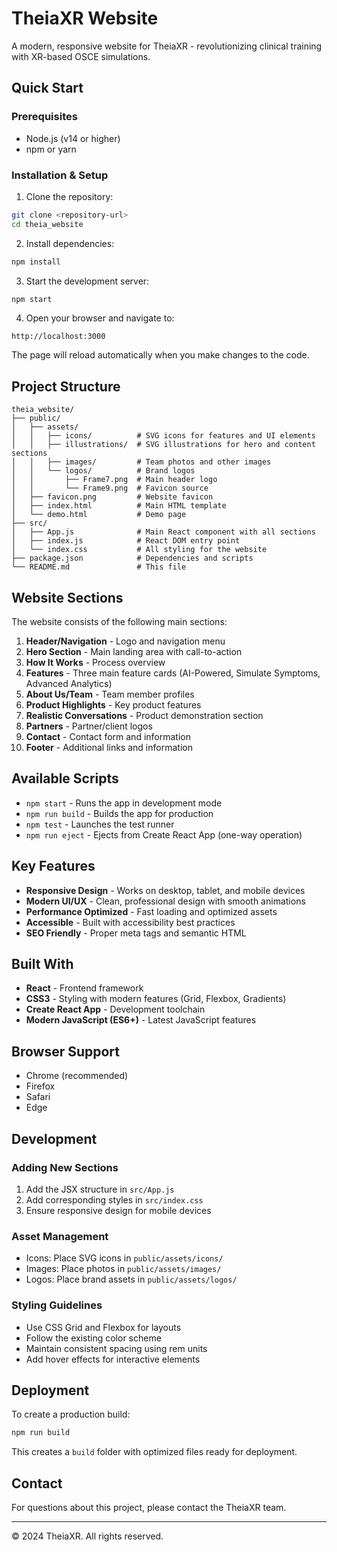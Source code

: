 # TheiaXR Website

A modern, responsive website for TheiaXR - revolutionizing clinical training with XR-based OSCE simulations.

## Quick Start

### Prerequisites
- Node.js (v14 or higher)
- npm or yarn

### Installation & Setup

1. Clone the repository:
```bash
git clone <repository-url>
cd theia_website
```

2. Install dependencies:
```bash
npm install
```

3. Start the development server:
```bash
npm start
```

4. Open your browser and navigate to:
```
http://localhost:3000
```

The page will reload automatically when you make changes to the code.

## Project Structure

```
theia_website/
├── public/
│   ├── assets/
│   │   ├── icons/          # SVG icons for features and UI elements
│   │   ├── illustrations/  # SVG illustrations for hero and content sections
│   │   ├── images/         # Team photos and other images
│   │   └── logos/          # Brand logos
│   │       ├── Frame7.png  # Main header logo
│   │       └── Frame9.png  # Favicon source
│   ├── favicon.png         # Website favicon
│   ├── index.html          # Main HTML template
│   └── demo.html           # Demo page
├── src/
│   ├── App.js              # Main React component with all sections
│   ├── index.js            # React DOM entry point
│   └── index.css           # All styling for the website
├── package.json            # Dependencies and scripts
└── README.md               # This file
```

## Website Sections

The website consists of the following main sections:

1. **Header/Navigation** - Logo and navigation menu
2. **Hero Section** - Main landing area with call-to-action
3. **How It Works** - Process overview
4. **Features** - Three main feature cards (AI-Powered, Simulate Symptoms, Advanced Analytics)
5. **About Us/Team** - Team member profiles
6. **Product Highlights** - Key product features
7. **Realistic Conversations** - Product demonstration section
8. **Partners** - Partner/client logos
9. **Contact** - Contact form and information
10. **Footer** - Additional links and information

## Available Scripts

- `npm start` - Runs the app in development mode
- `npm run build` - Builds the app for production
- `npm test` - Launches the test runner
- `npm run eject` - Ejects from Create React App (one-way operation)

## Key Features

- **Responsive Design** - Works on desktop, tablet, and mobile devices
- **Modern UI/UX** - Clean, professional design with smooth animations
- **Performance Optimized** - Fast loading and optimized assets
- **Accessible** - Built with accessibility best practices
- **SEO Friendly** - Proper meta tags and semantic HTML

## Built With

- **React** - Frontend framework
- **CSS3** - Styling with modern features (Grid, Flexbox, Gradients)
- **Create React App** - Development toolchain
- **Modern JavaScript (ES6+)** - Latest JavaScript features

## Browser Support

- Chrome (recommended)
- Firefox
- Safari
- Edge

## Development

### Adding New Sections
1. Add the JSX structure in `src/App.js`
2. Add corresponding styles in `src/index.css`
3. Ensure responsive design for mobile devices

### Asset Management
- Icons: Place SVG icons in `public/assets/icons/`
- Images: Place photos in `public/assets/images/`
- Logos: Place brand assets in `public/assets/logos/`

### Styling Guidelines
- Use CSS Grid and Flexbox for layouts
- Follow the existing color scheme
- Maintain consistent spacing using rem units
- Add hover effects for interactive elements

## Deployment

To create a production build:

```bash
npm run build
```

This creates a `build` folder with optimized files ready for deployment.

## Contact

For questions about this project, please contact the TheiaXR team.

---

© 2024 TheiaXR. All rights reserved. 